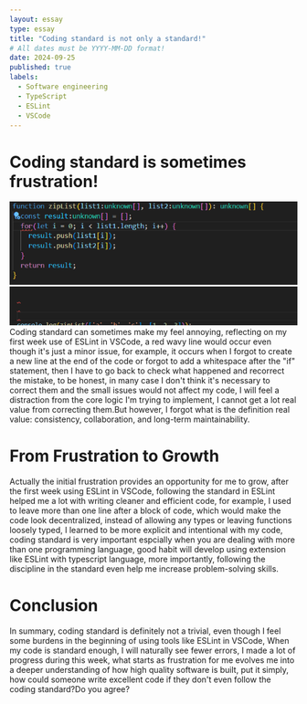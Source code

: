 ```yaml
---
layout: essay
type: essay
title: "Coding standard is not only a standard!"
# All dates must be YYYY-MM-DD format!
date: 2024-09-25
published: true
labels:
  - Software engineering
  - TypeScript
  - ESLint
  - VSCode
---
```



<h1>Coding standard is sometimes frustration!</h1>
<img width="600px" class="rounded float-start pe-4" src="../img/issue1.png">



<img width="800px" class="rounded float-start pe-4" src="../img/issue2.png">
Coding standard can sometimes make my feel annoying, reflecting on my first week use of ESLint in VSCode, a red wavy line would occur even though it's just a minor issue, for example, it occurs when I forgot to create a new line at the end of the code or forgot to add a whitespace after the "if" statement, then I have to go back to check what happened and recorrect the mistake, to be honest, in many case I don't think it's necessary to correct them and the small issues would not affect my code, I will feel a distraction from the core logic I'm trying to implement, I cannot get a lot real value from correcting them.But however, I forgot what is the definition real value: consistency, collaboration, and long-term maintainability.

<h1>From Frustration to Growth</h1>
Actually the initial frustration provides an opportunity for me to grow, after the first week using ESLint in VSCode, following the standard in ESLint helped me a lot with writing cleaner and efficient code, for example, I used to leave more than one line after a block of code, which would make the code look decentralized, instead of allowing any types or leaving functions loosely typed, I learned to be more explicit and intentional with my code, coding standard is very important espcially when you are dealing with more than one programming language, good habit will develop using extension like ESLint with typescript language, more importantly, following the discipline in the standard even help me increase problem-solving skills.

<h1>Conclusion</h1>
In summary, coding standard is definitely not a trivial, even though I feel some burdens in the beginning of using tools like ESLint in VSCode, When my code is standard enough, I will naturally see fewer errors, I made a lot of progress during this week, what starts as frustration for me evolves me into a deeper understanding of how high quality software is built, put it simply, how could someone write excellent code if they don't even follow the coding standard?Do you agree?
